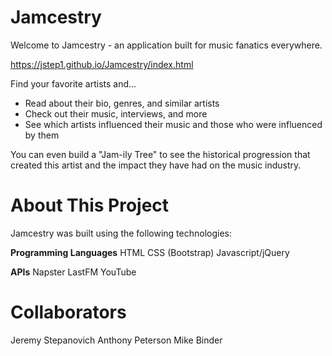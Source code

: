 # Jamcestry
Welcome to Jamcestry - an application built for music fanatics everywhere. 

https://jstep1.github.io/Jamcestry/index.html

Find your favorite artists and...

- Read about their bio, genres, and similar artists
- Check out their music, interviews, and more
- See which artists influenced their music and those who were influenced by them

You can even build a "Jam-ily Tree" to see the historical progression that created this artist and the impact they have had on the music industry.

# About This Project
Jamcestry was built using the following technologies:

<b>Programming Languages</b>
HTML
CSS (Bootstrap)
Javascript/jQuery

<b>APIs</b>
Napster
LastFM
YouTube

# Collaborators
Jeremy Stepanovich
Anthony Peterson
Mike Binder
